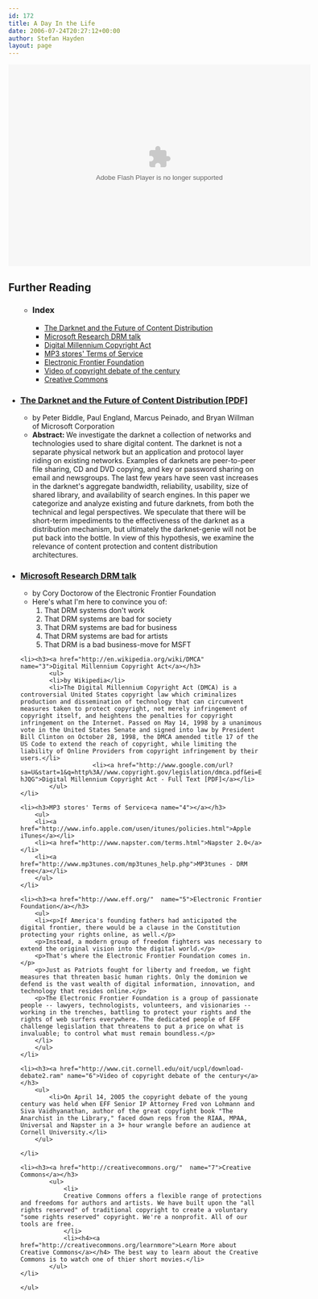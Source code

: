 ```yaml
---
id: 172
title: A Day In the Life
date: 2006-07-24T20:27:12+00:00
author: Stefan Hayden
layout: page
---
```





<object classid="clsid:d27cdb6e-ae6d-11cf-96b8-444553540000" codebase="http://download.macromedia.com/pub/shockwave/cabs/flash/swflash.cab#version=7,0,0,0" width="600" height="400" id="day in the life 1-8" align="middle">
<param name="allowScriptAccess" value="sameDomain" />
<param name="movie" value="day in the life 1-8.swf" />
<param name="quality" value="high" />
<param name="bgcolor" value="#ffffff" />
<embed src="day in the life 1-8.swf" quality="high" bgcolor="#ffffff" width="600" height="400" name="day in the life 1-8" align="middle" allowScriptAccess="sameDomain" type="application/x-shockwave-flash" pluginspage="http://www.macromedia.com/go/getflashplayer" />
</object>

<div class="mainL">
<h2>Further Reading</h2>
	<ul>
			<ul><li><h3>Index</h3>
				<ul>
					<li><a href="#1">The Darknet and the Future of Content Distribution</a></li>
					<li><a href="#2">Microsoft Research DRM talk</a></li>
					<li><a href="#3">Digital Millennium Copyright Act</a></li>
					<li><a href="#4">MP3 stores' Terms of Service</a></li>
					<li><a href="#5">Electronic Frontier Foundation</a></li>
					<li><a href="#6">Video of copyright debate of the century</a></li>
					<li><a href="#7">Creative Commons</a></li>
				</ul>
				</li>
			</ul>
	<li><h3><a href="http://www.google.com/url?sa=U&start=2&q=http%3A//msl1.mit.edu/ESD10/docs/darknet5.pdf&ei=QcttQqT5MMmaaf3YiNcF" name="1">The Darknet and the Future of Content Distribution [PDF]</a></h3>
			<ul><li>
			by Peter Biddle, Paul England, Marcus Peinado, and Bryan Willman of Microsoft Corporation
			</li>
			<li>
			<strong>Abstract: </strong>We investigate the darknet a collection of networks and technologies used to share digital content. The darknet is not a separate physical network but an application and protocol layer riding on existing	networks. Examples of darknets are peer-to-peer file sharing, CD and	DVD copying, and key or password sharing on email and newsgroups. The last few years have seen vast increases in the darknet's aggregate bandwidth, reliability, usability, size of shared library, and availability of search engines. In this paper we categorize and analyze existing and future darknets, from both the technical and legal	perspectives. We speculate that there will be short-term impediments to the effectiveness of the darknet as a distribution mechanism, but ultimately the darknet-genie will not be put back into the bottle. In view
			of this hypothesis, we examine the relevance of content protection and content distribution architectures.
			</li></ul>
	</li>
	<li><h3><a href="http://www.craphound.com/msftdrm.txt" name="2">Microsoft Research DRM talk</a></h3>
		<ul><li>by Cory Doctorow of the Electronic Frontier Foundation</li>
			<li>Here's what I'm here to convince you of:
				<ol>
				<li> That DRM systems don't work</li>
				<li> That DRM systems are bad for society</li>
				<li> That DRM systems are bad for business</li>
				<li> That DRM systems are bad for artists</li></li>
				<li> That DRM is a bad business-move for MSFT
				</ol>
			</li>
		</ul>
	</li>

	<li><h3><a href="http://en.wikipedia.org/wiki/DMCA"  name="3">Digital Millennium Copyright Act</a></h3>
			<ul>
			<li>by Wikipedia</li>
			<li>The Digital Millennium Copyright Act (DMCA) is a controversial United States copyright law which criminalizes production and dissemination of technology that can circumvent measures taken to protect copyright, not merely infringement of copyright itself, and heightens the penalties for copyright infringement on the Internet. Passed on May 14, 1998 by a unanimous vote in the United States Senate and signed into law by President Bill Clinton on October 28, 1998, the DMCA amended title 17 of the US Code to extend the reach of copyright, while limiting the liability of Online Providers from copyright infringement by their users.</li>
						<li><a href="http://www.google.com/url?sa=U&start=1&q=http%3A//www.copyright.gov/legislation/dmca.pdf&ei=EtxtQsPmMqnOaIq-hJQG">Digital Millennium Copyright Act - Full Text [PDF]</a></li>
			</ul>
	</li>

	<li><h3>MP3 stores' Terms of Service<a name="4"></a></h3>
		<ul>
		<li><a href="http://www.info.apple.com/usen/itunes/policies.html">Apple iTunes</a></li>
		<li><a href="http://www.napster.com/terms.html">Napster 2.0</a></li>
		<li><a href="http://www.mp3tunes.com/mp3tunes_help.php">MP3tunes - DRM free</a></li>
		</ul>
	</li>

	<li><h3><a href="http://www.eff.org/"  name="5">Electronic Frontier Foundation</a></h3>
		<ul>
		<li><p>If America's founding fathers had anticipated the digital frontier, there would be a clause in the Constitution protecting your rights online, as well.</p>
		<p>Instead, a modern group of freedom fighters was necessary to extend the original vision into the digital world.</p>
		<p>That's where the Electronic Frontier Foundation comes in.</p>
		<p>Just as Patriots fought for liberty and freedom, we fight measures that threaten basic human rights. Only the dominion we defend is the vast wealth of digital information, innovation, and technology that resides online.</p>
		<p>The Electronic Frontier Foundation is a group of passionate people -- lawyers, technologists, volunteers, and visionaries -- working in the trenches, battling to protect your rights and the rights of web surfers everywhere. The dedicated people of EFF challenge legislation that threatens to put a price on what is invaluable; to control what must remain boundless.</p>
		</li>
		</ul>
	</li>

	<li><h3><a href="http://www.cit.cornell.edu/oit/ucpl/download-debate2.ram" name="6">Video of copyright debate of the century</a></h3>
		<ul>
			<li>On April 14, 2005 the copyright debate of the young century was held when EFF Senior IP Attorney Fred von Lohmann and Siva Vaidhyanathan, author of the great copyfight book "The Anarchist in the Library," faced down reps from the RIAA, MPAA, Universal and Napster in a 3+ hour wrangle before an audience at Cornell University.</li>
		</ul>

	</li>

	<li><h3><a href="http://creativecommons.org/"  name="7">Creative Commons</a></h3>
			<ul>
				<li>
				Creative Commons offers a flexible range of protections and freedoms for authors and artists. We have built upon the "all rights reserved" of traditional copyright to create a voluntary "some rights reserved" copyright. We're a nonprofit. All of our tools are free.
				</li>
				<li><h4><a href="http://creativecommons.org/learnmore">Learn More about Creative Commons</a></h4> The best way to learn about the Creative Commons is to watch one of thier short movies.</li>
			</ul>
	</li>

	</ul>


</div>

